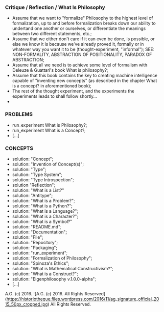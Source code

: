 ### Critique / Reflection / What Is Philosophy
- Assume that we want to "formalize" Philosophy to the highest level of formalization, up to and before formalization breaks down our ability to undertand one another or ourselves, or differentiate the meanings between two different statements, etc.;
- Assume that we either don't care if it can even be done, is possible, or else we know it is because we've already proved it, formally or in whatever way you want it to be (thought-experiment, "informal"); SEE: NON-FORMALITY, ABSTRACTION OF POSITIONALITY, PARADOX OF ABSTRACTION;
- Assume that all we need is to achieve some level of formalism with Deleuze & Guattari's book What is philosophy?;
- Assume that this book contains the key to creating machine intelligence capable of "inventing new concepts" (as described in the chapter What is a concept? in aforementioned book);
- The rest of the thought experiment, and the experiments the experiments leads to shall follow shortly...
- 

### PROBLEMS
- run_experiment What is Philosophy?;
- run_experiment What is a Concept?;
- [...]

### CONCEPTS
- solution: "Concept";
- solution: "Invention of Concept(s)";
- solution: "Type";
- solution: "Type System";
- solution: "Type Introspection";
- solution "Reflection";
- solution: "What is a List?"
- solution: "Antitype";
- solution: "What is a Problem?";
- solution: "What is a Python?";
- solution: "What is a Language?";
- solution: "What is a Character?";
- solution: "What is a Symbol?"
- solution: "README.md";
- solution: "Documentation";
- solution: "File";
- solution: "Repository";
- solution: "Packaging";
- solution: "run_experiment";
- solution: "Formalization of Philosophy";
- solution: "Spinoza's Ethics";
- solution: "What is Mathematical Constructivism?";
- solution: "What is a Construct?";
- solution: "Eigenphilosophy v.1.0.0-alpha";
- [...]

A.G. (c) 2016. ![A.G. (c) 2016. All Rights Reserved]
(https://historiotheque.files.wordpress.com/2016/11/ag_signature_official_2015_50px_cropped.jpg) All Rights Reserved.
